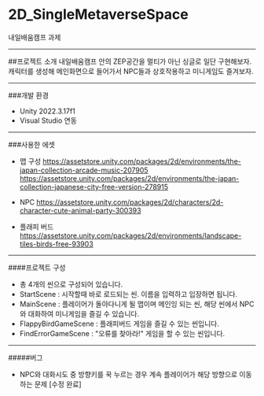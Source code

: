# 2D_SingleMetaverseSpace
 내일배움캠프 과제

------------------------------------------------------------------------------
##프로젝트 소개
내일배움캠프 안의 ZEP공간을 멀티가 아닌 싱글로 일단 구현해보자. 
캐릭터를 생성해 메인화면으로 들어가서 NPC들과 상호작용하고 미니게임도 즐겨보자.

------------------------------------------------------------------------------
###개발 환경
- Unity 2022.3.17f1
- Visual Studio 연동

------------------------------------------------------------------------------
###사용한 에셋
- 맵 구성 
<https://assetstore.unity.com/packages/2d/environments/the-japan-collection-arcade-music-207905>
<https://assetstore.unity.com/packages/2d/environments/the-japan-collection-japanese-city-free-version-278915>

- NPC 
<https://assetstore.unity.com/packages/2d/characters/2d-character-cute-animal-party-300393>

- 플래피 버드
<https://assetstore.unity.com/packages/2d/environments/landscape-tiles-birds-free-93903>

------------------------------------------------------------------------------
####프로젝트 구성
- 총 4개의 씬으로 구성되어 있습니다.
- StartScene : 시작할때 바로 로드되는 씬. 이름을 입력하고 입장하면 됩니다.
- MainScene : 플레이어가 돌아다니게 될 맵이며 메인잉 되는 씬, 해당 씬에서 NPC와 대화하여 미니게임을 즐길 수 있습니다.
- FlappyBirdGameScene : 플래피버드 게임을 즐길 수 있는 씬입니다.
- FindErrorGameScene : "오류를 찾아라!" 게임을 할 수 있는 씬입니다.

------------------------------------------------------------------------------
#####버그 
- NPC와 대화시도 중 방향키를 꾹 누르는 경우 계속 플레이어가 해당 방향으로 이동하는 문제 [수정 완료]


